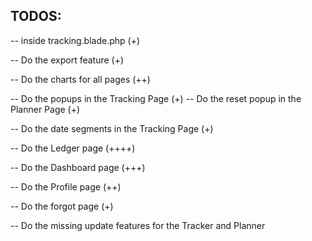 ## TODOS:

-- inside tracking.blade.php (+)
<!-- @if ($tracks->count() > 0)
    @foreach ($tracks as $track)
        <tr>{{$track->date}}</tr> {{--TODO convert this into words like (today/yesterday/weekly) --}}
        <tr>
            <td>{{$track->mode}}</td>
            <td>{{$track->category}}</td>
            <td>{{$track->description}}</td>
            <td>{{$track->amount}}</td> {{--TODO format so that it add commas --}}
            <td><button onclick="openDeleteModal()"><i class="fa-solid fa-trash"></i></button></td>
        </tr>
    @endforeach
@endif -->

-- Do the export feature (+)

-- Do the charts for all pages (++)

-- Do the popups in the Tracking Page (+)
-- Do the reset popup in the Planner Page (+)

-- Do the date segments in the Tracking Page (+)

-- Do the Ledger page (++++)

-- Do the Dashboard page (+++)

-- Do the Profile page (++)

-- Do the forgot page (+)

-- Do the missing update features for the Tracker and Planner
